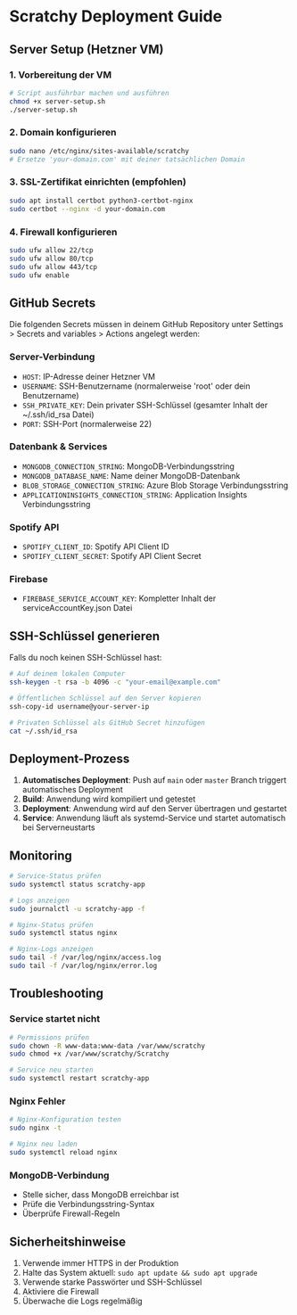 # Scratchy Deployment Guide

## Server Setup (Hetzner VM)

### 1. Vorbereitung der VM

```bash
# Script ausführbar machen und ausführen
chmod +x server-setup.sh
./server-setup.sh
```

### 2. Domain konfigurieren

```bash
sudo nano /etc/nginx/sites-available/scratchy
# Ersetze 'your-domain.com' mit deiner tatsächlichen Domain
```

### 3. SSL-Zertifikat einrichten (empfohlen)

```bash
sudo apt install certbot python3-certbot-nginx
sudo certbot --nginx -d your-domain.com
```

### 4. Firewall konfigurieren

```bash
sudo ufw allow 22/tcp
sudo ufw allow 80/tcp
sudo ufw allow 443/tcp
sudo ufw enable
```

## GitHub Secrets

Die folgenden Secrets müssen in deinem GitHub Repository unter Settings > Secrets and variables > Actions angelegt werden:

### Server-Verbindung

- `HOST`: IP-Adresse deiner Hetzner VM
- `USERNAME`: SSH-Benutzername (normalerweise 'root' oder dein Benutzername)
- `SSH_PRIVATE_KEY`: Dein privater SSH-Schlüssel (gesamter Inhalt der ~/.ssh/id_rsa Datei)
- `PORT`: SSH-Port (normalerweise 22)

### Datenbank & Services

- `MONGODB_CONNECTION_STRING`: MongoDB-Verbindungsstring
- `MONGODB_DATABASE_NAME`: Name deiner MongoDB-Datenbank
- `BLOB_STORAGE_CONNECTION_STRING`: Azure Blob Storage Verbindungsstring
- `APPLICATIONINSIGHTS_CONNECTION_STRING`: Application Insights Verbindungsstring

### Spotify API

- `SPOTIFY_CLIENT_ID`: Spotify API Client ID
- `SPOTIFY_CLIENT_SECRET`: Spotify API Client Secret

### Firebase

- `FIREBASE_SERVICE_ACCOUNT_KEY`: Kompletter Inhalt der serviceAccountKey.json Datei

## SSH-Schlüssel generieren

Falls du noch keinen SSH-Schlüssel hast:

```bash
# Auf deinem lokalen Computer
ssh-keygen -t rsa -b 4096 -c "your-email@example.com"

# Öffentlichen Schlüssel auf den Server kopieren
ssh-copy-id username@your-server-ip

# Privaten Schlüssel als GitHub Secret hinzufügen
cat ~/.ssh/id_rsa
```

## Deployment-Prozess

1. **Automatisches Deployment**: Push auf `main` oder `master` Branch triggert automatisches Deployment
2. **Build**: Anwendung wird kompiliert und getestet
3. **Deployment**: Anwendung wird auf den Server übertragen und gestartet
4. **Service**: Anwendung läuft als systemd-Service und startet automatisch bei Serverneustarts

## Monitoring

```bash
# Service-Status prüfen
sudo systemctl status scratchy-app

# Logs anzeigen
sudo journalctl -u scratchy-app -f

# Nginx-Status prüfen
sudo systemctl status nginx

# Nginx-Logs anzeigen
sudo tail -f /var/log/nginx/access.log
sudo tail -f /var/log/nginx/error.log
```

## Troubleshooting

### Service startet nicht

```bash
# Permissions prüfen
sudo chown -R www-data:www-data /var/www/scratchy
sudo chmod +x /var/www/scratchy/Scratchy

# Service neu starten
sudo systemctl restart scratchy-app
```

### Nginx Fehler

```bash
# Nginx-Konfiguration testen
sudo nginx -t

# Nginx neu laden
sudo systemctl reload nginx
```

### MongoDB-Verbindung

- Stelle sicher, dass MongoDB erreichbar ist
- Prüfe die Verbindungsstring-Syntax
- Überprüfe Firewall-Regeln

## Sicherheitshinweise

1. Verwende immer HTTPS in der Produktion
2. Halte das System aktuell: `sudo apt update && sudo apt upgrade`
3. Verwende starke Passwörter und SSH-Schlüssel
4. Aktiviere die Firewall
5. Überwache die Logs regelmäßig
